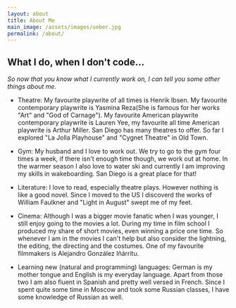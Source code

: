 ```yaml
---
layout: about
title: About Me
main_image: /assets/images/ueber.jpg
permalink: /about/
---
```



## What I do, when I don't code...
<i> So now that you know what I currently work on, I can tell you some other things about me. </i>

* Theatre: My favourite playwrite of all times is Henrik Ibsen. My favourite contemporary playwrite is Yasmina Reza(She is famous for her works "Art" and "God of Carnage"). My favourite American playwrite contemporary playwrite is Lauren Yee, my favourite all time American playwrite is Arthur Miller. San Diego has many theatres to offer. So far I explored "La Jolla Playhouse" and "Cygnet Theatre" in Old Town.

* Gym: My husband and I love to work out. We try to go to the gym four times a week, if there isn't enough time though, we work out at home. In the warmer season I also love to water ski and currently I am improving my skills in wakeboarding. San Diego is a great place for that! 

* Literature: I love to read, especially theatre plays. However nothing is like a good novel. Since I moved to the US I discoverd the works of William Faulkner and "Light in August" swept me of my feet. 

* Cinema: Although I was a bigger movie fanatic when I was younger, I still enjoy going to the movies a lot. During my time in film school I produced my share of short movies, even winning a price one time. So whenever I am in the movies I can't help but also consider the lightning, the editing, the directing and the costumes. One of my favourite filmmakers is Alejandro González Iñárritu. 

* Learning new (natural and programming) languages: German is my mother tongue and English is my everyday language. Apart from those two I am also fluent in Spanish and pretty well versed in French. Since I spent quite some time in Moscow and took some Russian classes, I have some knowledge of Russian as well. 






